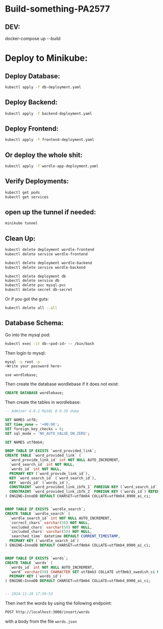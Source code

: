 # Build-something-PA2577


## DEV:
docker-compose up --build

# Deploy to Minikube:
## Deploy Database:

```bash
kubectl apply -f db-deployment.yaml
```

## Deploy Backend:

```bash
kubectl apply -f backend-deployment.yaml
```

## Deploy Frontend:

```bash
kubectl apply -f frontend-deployment.yaml
```

## Or deploy the whole shit:

```bash
kubectl apply -f wordle-app-deployment.yaml
```

## Verify Deployments:

```bash
kubectl get pods
kubectl get services
```

## open up the tunnel if needed:

```bash
minikube tunnel
```


## Clean Up:
```bash
kubectl delete deployment wordle-frontend
kubectl delete service wordle-frontend

kubectl delete deployment wordle-backend
kubectl delete service wordle-backend

kubectl delete deployment db
kubectl delete service db
kubectl delete pvc mysql-pvc
kubectl delete secret db-secret
```

Or if you got the guts:
```bash
kubectl delete all --all
```

## Database Schema:
Go into the mysql pod:
```bash
kubectl exec -it db-<pod-id> -- /bin/bash
```

Then login to mysql:
```bash
mysql -u root -p
<Write your password here>
```
```
use wordlebase;
```

Then create the database wordlebase if it does not exist:
```sql
CREATE DATABASE wordlebase;
```

Then create the tables in wordlebase:

```sql
-- Adminer 4.8.1 MySQL 8.0.39 dump

SET NAMES utf8;
SET time_zone = '+00:00';
SET foreign_key_checks = 0;
SET sql_mode = 'NO_AUTO_VALUE_ON_ZERO';

SET NAMES utf8mb4;

DROP TABLE IF EXISTS `word_provided_link`;
CREATE TABLE `word_provided_link` (
  `word_provide_link_id` int NOT NULL AUTO_INCREMENT,
  `word_search_id` int NOT NULL,
  `words_id` int NOT NULL,
  PRIMARY KEY (`word_provide_link_id`),
  KEY `word_search_id` (`word_search_id`),
  KEY `words_id` (`words_id`),
  CONSTRAINT `word_provided_link_ibfk_1` FOREIGN KEY (`word_search_id`) REFERENCES `wordle_search` (`wordle_search_id`),
  CONSTRAINT `word_provided_link_ibfk_2` FOREIGN KEY (`words_id`) REFERENCES `words` (`words_id`)
) ENGINE=InnoDB DEFAULT CHARSET=utf8mb4 COLLATE=utf8mb4_0900_ai_ci;


DROP TABLE IF EXISTS `wordle_search`;
CREATE TABLE `wordle_search` (
  `wordle_search_id` int NOT NULL AUTO_INCREMENT,
  `correct_chars` varchar(50) NOT NULL,
  `excluded_chars` varchar(50) NOT NULL,
  `included_chars` varchar(50) NOT NULL,
  `searched_time` datetime DEFAULT CURRENT_TIMESTAMP,
  PRIMARY KEY (`wordle_search_id`)
) ENGINE=InnoDB DEFAULT CHARSET=utf8mb4 COLLATE=utf8mb4_0900_ai_ci;


DROP TABLE IF EXISTS `words`;
CREATE TABLE `words` (
  `words_id` int NOT NULL AUTO_INCREMENT,
  `word` varchar(50) CHARACTER SET utf8mb3 COLLATE utf8mb3_swedish_ci NOT NULL,
  PRIMARY KEY (`words_id`)
) ENGINE=InnoDB DEFAULT CHARSET=utf8mb4 COLLATE=utf8mb4_0900_ai_ci;


-- 2024-11-28 17:59:53
```


Then inert the words by using the following endpoint:
```bash
POST http://localhost:3000/insert/words
```
with a body from the file `words.json`
